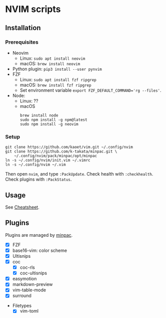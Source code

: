 NVIM scripts
====

## Installation

### Prerequisites

* Neovim
  * Linux: `sudo apt install neovim`
  * macOS: `brew install neovim`
* Python plugin: `pip3 install --user pynvim`
* FZF
  * Linux: `sudo apt install fzf ripgrep`
  * macOS: `brew install fzf ripgrep`
  * Set environment variable `export FZF_DEFAULT_COMMAND='rg --files'`.
* Node:
  * Linux: ??
  * macOS
    ```shell
    brew install node
    sudo npm install -g npm@latest
    sudo npm install -g neovim
    ```

### Setup

```shell
git clone https://github.com/kaoet/vim.git ~/.config/nvim
git clone https://github.com/k-takata/minpac.git \
    ~/.config/nvim/pack/minpac/opt/minpac
ln -s ~/.config/nvim/init.vim ~/.vimrc
ln -s ~/.config/nvim ~/.vim
```

Then open `nvim`, and type `:PackUpdate`. Check health with `:checkhealth`. Check plugins with `:PackStatus`.

## Usage

See [Cheatsheet](cheatsheet.md).

## Plugins

Plugins are managed by [minpac](https://github.com/k-takata/minpac).

* [x] FZF
* [x] base16-vim: color scheme
* [x] Ultisnips
* [x] coc
  * [x] coc-rls
  * [x] coc-ultisnips
* [x] easymotion
* [x] markdown-preview
* [x] vim-table-mode
* [x] surround
* Filetypes
  * [x] vim-toml
